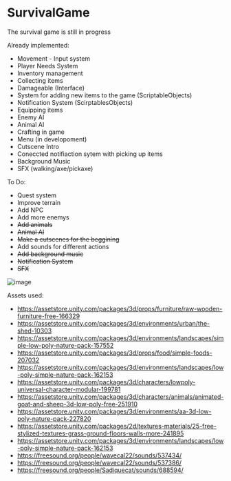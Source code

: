# SurvivalGame

The survival game is still in progress

Already implemented:
- Movement - Input system
- Player Needs System
- Inventory management
- Collecting items
- Damageable (Interface)
- System for adding new items to the game (ScriptableObjects)
- Notification System (ScirptablesObjects)
- Equipping items
- Enemy AI
- Animal AI
- Crafting in game
- Menu (in developoment)
- Cutscene Intro
- Coneccted notifiaction sytem with picking up items
- Background Music
- SFX (walking/axe/pickaxe)

  
To Do:
  - Quest system
  - Improve terrain
  - Add NPC
  - Add more enemys
  - ~~Add animals~~
  - ~~Animal AI~~
  - ~~Make a cutscenes for the beggining~~
  - Add sounds for different actions
  - ~~Add background music~~
  - ~~Notification System~~
  - ~~SFX~~

![image](https://github.com/user-attachments/assets/81d27380-6995-49bb-aeb2-61659c64866f)

Assets used:
- https://assetstore.unity.com/packages/3d/props/furniture/raw-wooden-furniture-free-166329
- https://assetstore.unity.com/packages/3d/environments/urban/the-shed-10303
- https://assetstore.unity.com/packages/3d/environments/landscapes/simple-low-poly-nature-pack-157552
- https://assetstore.unity.com/packages/3d/props/food/simple-foods-207032
- https://assetstore.unity.com/packages/3d/environments/landscapes/low-poly-simple-nature-pack-162153
- https://assetstore.unity.com/packages/3d/characters/lowpoly-universal-character-modular-199781
- https://assetstore.unity.com/packages/3d/characters/animals/animated-goat-and-sheep-3d-low-poly-free-251910
- https://assetstore.unity.com/packages/3d/environments/aa-3d-low-poly-nature-pack-227820
- https://assetstore.unity.com/packages/2d/textures-materials/25-free-stylized-textures-grass-ground-floors-walls-more-241895
- https://assetstore.unity.com/packages/3d/environments/landscapes/low-poly-simple-nature-pack-162153
- https://freesound.org/people/wavecal22/sounds/537434/
- https://freesound.org/people/wavecal22/sounds/537386/
- https://freesound.org/people/Sadiquecat/sounds/688594/
